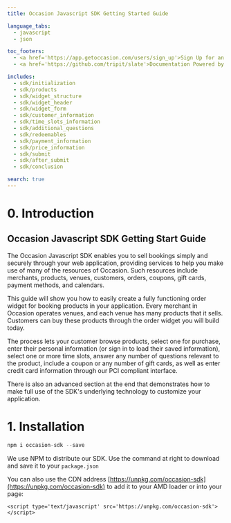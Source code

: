 ```yaml
---
title: Occasion Javascript SDK Getting Started Guide

language_tabs:
  - javascript
  - json

toc_footers:
  - <a href='https://app.getoccasion.com/users/sign_up'>Sign Up for an Account</a>
  - <a href='https://github.com/tripit/slate'>Documentation Powered by Slate</a>

includes:
  - sdk/initialization
  - sdk/products
  - sdk/widget_structure
  - sdk/widget_header
  - sdk/widget_form
  - sdk/customer_information
  - sdk/time_slots_information
  - sdk/additional_questions
  - sdk/redeemables
  - sdk/payment_information
  - sdk/price_information
  - sdk/submit
  - sdk/after_submit
  - sdk/conclusion

search: true
---
```


# 0. Introduction

## Occasion Javascript SDK Getting Start Guide

The Occasion Javascript SDK enables you to sell bookings simply and securely through your web application, providing services to help you make use of many of the resources of Occasion. Such resources include merchants, products, venues, customers, orders, coupons, gift cards, payment methods, and calendars.

This guide will show you how to easily create a fully functioning order widget for booking products in your application. Every merchant in Occasion operates venues, and each venue has many products that it sells. Customers can buy these products through the order widget you will build today.

The process lets your customer browse products, select one for purchase, enter their personal information (or sign in to load their saved information), select one or more time slots,
answer any number of questions relevant to the product, include a coupon or any number of gift cards, as well as enter credit card information through our PCI compliant interface.

There is also an advanced section at the end that demonstrates how to make full use of the SDK's underlying technology to customize your application.

# 1. Installation

```javascript
npm i occasion-sdk --save
```

We use NPM to distribute our SDK. Use the command at right to download and save it to your `package.json`

You can also use the CDN address [https://unpkg.com/occasion-sdk](https://unpkg.com/occasion-sdk) to add it to your AMD loader or into your page:

`<script type='text/javascript' src='https://unpkg.com/occasion-sdk'></script>`